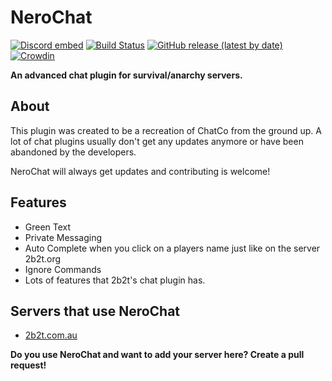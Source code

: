 # NeroChat
[![Discord embed](https://discordapp.com/api/guilds/739784741124833301/embed.png)](https://discord.gg/CDrcxzH)
[![Build Status](https://ci.codemc.io/buildStatus/icon?job=AlexProgrammerDE%2FNeroChat)](https://ci.codemc.io/job/AlexProgrammerDE/job/NeroChat/)
[![GitHub release (latest by date)](https://img.shields.io/github/v/release/AlexProgrammerDE/NeroChat)](https://github.com/AlexProgrammerDE/NeroChat/releases)
[![Crowdin](https://badges.crowdin.net/nerochat/localized.svg)](https://crowdin.com/project/nerochat)

**An advanced chat plugin for survival/anarchy servers.**

## About
This plugin was created to be a recreation of ChatCo from the ground up.
A lot of chat plugins usually don't get any updates anymore or have been abandoned by the developers. 

NeroChat will always get updates and contributing is welcome!

## Features
* Green Text
* Private Messaging
* Auto Complete when you click on a players name just like on the server 2b2t.org
* Ignore Commands
* Lots of features that 2b2t's chat plugin has.

## Servers that use NeroChat
* [2b2t.com.au](https://namemc.com/server/2b2t.com.au)

**Do you use NeroChat and want to add your server here? Create a pull request!**

